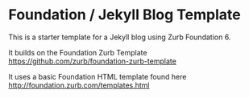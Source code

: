 # Foundation / Jekyll Blog Template

This is a starter template for a Jekyll blog using Zurb Foundation 6.

It builds on the Foundation Zurb Template https://github.com/zurb/foundation-zurb-template

It uses a basic Foundation HTML template found here http://foundation.zurb.com/templates.html
